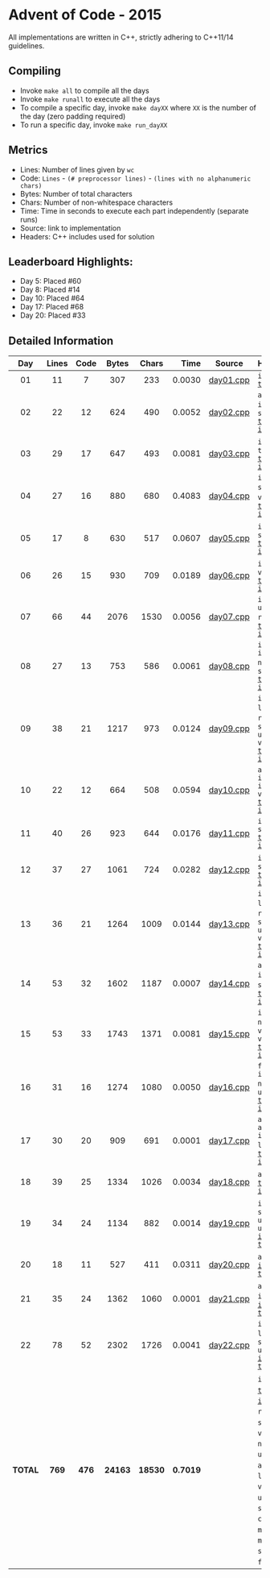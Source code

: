# Advent of Code - 2015

All implementations are written in C++, strictly adhering to C++11/14 guidelines.

## Compiling

* Invoke `make all` to compile all the days
* Invoke `make runall` to execute all the days
* To compile a specific day, invoke `make dayXX` where `XX` is the number of the day (zero padding required)
* To run a specific day, invoke `make run_dayXX`

## Metrics

* Lines: Number of lines given by `wc`
* Code: `Lines` - `(# preprocessor lines)` - `(lines with no alphanumeric chars)`
* Bytes: Number of total characters
* Chars: Number of non-whitespace characters
* Time: Time in seconds to execute each part independently (separate runs)
* Source: link to implementation
* Headers: C++ includes used for solution

## Leaderboard Highlights:

* Day 5: Placed #60
* Day 8: Placed #14
* Day 10: Placed #64
* Day 17: Placed #68
* Day 20: Placed #33

## Detailed Information

 Day | Lines | Code | Bytes | Chars | Time | Source | Headers
:---:|:-----:|:----:|:-----:|:-----:| ----:|:------:|:-------
01|11|7|307|233|0.0030|[day01.cpp](https://github.com/willkill07/adventofcode/blob/master/src/day01/day01.cpp)|`iostream` [`timer.hpp`](https://github.com/willkill07/adventofcode/blob/master/util/include/timer.hpp)
02|22|12|624|490|0.0052|[day02.cpp](https://github.com/willkill07/adventofcode/blob/master/src/day02/day02.cpp)|`algorithm` `iostream` `regex` `string` [`timer.hpp`](https://github.com/willkill07/adventofcode/blob/master/util/include/timer.hpp) [`io.hpp`](https://github.com/willkill07/adventofcode/blob/master/util/include/io.hpp)
03|29|17|647|493|0.0081|[day03.cpp](https://github.com/willkill07/adventofcode/blob/master/src/day03/day03.cpp)|`iostream` `map` `tuple` [`timer.hpp`](https://github.com/willkill07/adventofcode/blob/master/util/include/timer.hpp) [`io.hpp`](https://github.com/willkill07/adventofcode/blob/master/util/include/io.hpp)
04|27|16|880|680|0.4083|[day04.cpp](https://github.com/willkill07/adventofcode/blob/master/src/day04/day04.cpp)|`iostream` `string` `thread` `vector` `md5.hpp` [`timer.hpp`](https://github.com/willkill07/adventofcode/blob/master/util/include/timer.hpp) [`io.hpp`](https://github.com/willkill07/adventofcode/blob/master/util/include/io.hpp)
05|17|8|630|517|0.0607|[day05.cpp](https://github.com/willkill07/adventofcode/blob/master/src/day05/day05.cpp)|`iostream` `regex` `string` [`timer.hpp`](https://github.com/willkill07/adventofcode/blob/master/util/include/timer.hpp) [`io.hpp`](https://github.com/willkill07/adventofcode/blob/master/util/include/io.hpp)
06|26|15|930|709|0.0189|[day06.cpp](https://github.com/willkill07/adventofcode/blob/master/src/day06/day06.cpp)|`iostream` `regex` `valarray` [`timer.hpp`](https://github.com/willkill07/adventofcode/blob/master/util/include/timer.hpp) [`io.hpp`](https://github.com/willkill07/adventofcode/blob/master/util/include/io.hpp)
07|66|44|2076|1530|0.0056|[day07.cpp](https://github.com/willkill07/adventofcode/blob/master/src/day07/day07.cpp)|`iostream` `unordered_map` `regex` `string` [`timer.hpp`](https://github.com/willkill07/adventofcode/blob/master/util/include/timer.hpp) [`io.hpp`](https://github.com/willkill07/adventofcode/blob/master/util/include/io.hpp)
08|27|13|753|586|0.0061|[day08.cpp](https://github.com/willkill07/adventofcode/blob/master/src/day08/day08.cpp)|`iostream` `iterator` `numeric` `regex` `string` [`timer.hpp`](https://github.com/willkill07/adventofcode/blob/master/util/include/timer.hpp) [`io.hpp`](https://github.com/willkill07/adventofcode/blob/master/util/include/io.hpp)
09|38|21|1217|973|0.0124|[day09.cpp](https://github.com/willkill07/adventofcode/blob/master/src/day09/day09.cpp)|`iostream` `limits` `numeric` `regex` `set` `string` `unordered_map` `vector` [`timer.hpp`](https://github.com/willkill07/adventofcode/blob/master/util/include/timer.hpp) [`io.hpp`](https://github.com/willkill07/adventofcode/blob/master/util/include/io.hpp)
10|22|12|664|508|0.0594|[day10.cpp](https://github.com/willkill07/adventofcode/blob/master/src/day10/day10.cpp)|`algorithm` `iostream` `iterator` `vector` [`timer.hpp`](https://github.com/willkill07/adventofcode/blob/master/util/include/timer.hpp) [`io.hpp`](https://github.com/willkill07/adventofcode/blob/master/util/include/io.hpp)
11|40|26|923|644|0.0176|[day11.cpp](https://github.com/willkill07/adventofcode/blob/master/src/day11/day11.cpp)|`iostream` `string` [`timer.hpp`](https://github.com/willkill07/adventofcode/blob/master/util/include/timer.hpp) [`io.hpp`](https://github.com/willkill07/adventofcode/blob/master/util/include/io.hpp)
12|37|27|1061|724|0.0282|[day12.cpp](https://github.com/willkill07/adventofcode/blob/master/src/day12/day12.cpp)|`iostream` `stack` `string` [`timer.hpp`](https://github.com/willkill07/adventofcode/blob/master/util/include/timer.hpp) [`io.hpp`](https://github.com/willkill07/adventofcode/blob/master/util/include/io.hpp)
13|36|21|1264|1009|0.0144|[day13.cpp](https://github.com/willkill07/adventofcode/blob/master/src/day13/day13.cpp)|`iostream` `limits` `numeric` `regex` `set` `string` `unordered_map` `vector` [`timer.hpp`](https://github.com/willkill07/adventofcode/blob/master/util/include/timer.hpp) [`io.hpp`](https://github.com/willkill07/adventofcode/blob/master/util/include/io.hpp)
14|53|32|1602|1187|0.0007|[day14.cpp](https://github.com/willkill07/adventofcode/blob/master/src/day14/day14.cpp)|`algorithm` `iostream` `regex` `string` `vector` [`timer.hpp`](https://github.com/willkill07/adventofcode/blob/master/util/include/timer.hpp) [`io.hpp`](https://github.com/willkill07/adventofcode/blob/master/util/include/io.hpp)
15|53|33|1743|1371|0.0081|[day15.cpp](https://github.com/willkill07/adventofcode/blob/master/src/day15/day15.cpp)|`iostream` `numeric` `regex` `valarray` `vector` [`timer.hpp`](https://github.com/willkill07/adventofcode/blob/master/util/include/timer.hpp) [`io.hpp`](https://github.com/willkill07/adventofcode/blob/master/util/include/io.hpp)
16|31|16|1274|1080|0.0050|[day16.cpp](https://github.com/willkill07/adventofcode/blob/master/src/day16/day16.cpp)|`functional` `iostream` `numeric` `regex` `unordered_map` [`timer.hpp`](https://github.com/willkill07/adventofcode/blob/master/util/include/timer.hpp) [`io.hpp`](https://github.com/willkill07/adventofcode/blob/master/util/include/io.hpp)
17|30|20|909|691|0.0001|[day17.cpp](https://github.com/willkill07/adventofcode/blob/master/src/day17/day17.cpp)|`array` `algorithm` `iostream` `limits` `vector` [`timer.hpp`](https://github.com/willkill07/adventofcode/blob/master/util/include/timer.hpp) [`io.hpp`](https://github.com/willkill07/adventofcode/blob/master/util/include/io.hpp)
18|39|25|1334|1026|0.0034|[day18.cpp](https://github.com/willkill07/adventofcode/blob/master/src/day18/day18.cpp)|`array` `iostream` [`timer.hpp`](https://github.com/willkill07/adventofcode/blob/master/util/include/timer.hpp) [`io.hpp`](https://github.com/willkill07/adventofcode/blob/master/util/include/io.hpp)
19|34|24|1134|882|0.0014|[day19.cpp](https://github.com/willkill07/adventofcode/blob/master/src/day19/day19.cpp)|`iostream` `regex` `string` `unordered_map` `unordered_set` [`io.hpp`](https://github.com/willkill07/adventofcode/blob/master/util/include/io.hpp) [`timer.hpp`](https://github.com/willkill07/adventofcode/blob/master/util/include/timer.hpp)
20|18|11|527|411|0.0311|[day20.cpp](https://github.com/willkill07/adventofcode/blob/master/src/day20/day20.cpp)|`array` `iostream` [`io.hpp`](https://github.com/willkill07/adventofcode/blob/master/util/include/io.hpp) [`timer.hpp`](https://github.com/willkill07/adventofcode/blob/master/util/include/timer.hpp)
21|35|24|1362|1060|0.0001|[day21.cpp](https://github.com/willkill07/adventofcode/blob/master/src/day21/day21.cpp)|`array` `cmath` `iostream` `regex` [`io.hpp`](https://github.com/willkill07/adventofcode/blob/master/util/include/io.hpp) [`timer.hpp`](https://github.com/willkill07/adventofcode/blob/master/util/include/timer.hpp)
22|78|52|2302|1726|0.0041|[day22.cpp](https://github.com/willkill07/adventofcode/blob/master/src/day22/day22.cpp)|`iostream` `limits` `regex` `string` `unordered_set` [`io.hpp`](https://github.com/willkill07/adventofcode/blob/master/util/include/io.hpp) [`timer.hpp`](https://github.com/willkill07/adventofcode/blob/master/util/include/timer.hpp)
**TOTAL**|**769**|**476**|**24163**|**18530**|**0.7019**| | `iostream`&nbsp;<sup>**`22`**</sup> [`timer.hpp`](https://github.com/willkill07/adventofcode/blob/master/util/include/timer.hpp)&nbsp;<sup>**`22`**</sup> [`io.hpp`](https://github.com/willkill07/adventofcode/blob/master/util/include/io.hpp)&nbsp;<sup>**`21`**</sup> `regex`&nbsp;<sup>**`13`**</sup> `string`&nbsp;<sup>**`12`**</sup> `vector`&nbsp;<sup>**`7`**</sup> `numeric`&nbsp;<sup>**`5`**</sup> `unordered_map`&nbsp;<sup>**`5`**</sup> `algorithm`&nbsp;<sup>**`4`**</sup> `limits`&nbsp;<sup>**`4`**</sup> `array`&nbsp;<sup>**`4`**</sup> `valarray`&nbsp;<sup>**`2`**</sup> `unordered_set`&nbsp;<sup>**`2`**</sup> `set`&nbsp;<sup>**`2`**</sup> `iterator`&nbsp;<sup>**`2`**</sup> `cmath`&nbsp;<sup>**`1`**</sup> `tuple`&nbsp;<sup>**`1`**</sup> `map`&nbsp;<sup>**`1`**</sup> `thread`&nbsp;<sup>**`1`**</sup> `md5.hpp`&nbsp;<sup>**`1`**</sup> `stack`&nbsp;<sup>**`1`**</sup> `functional`&nbsp;<sup>**`1`**</sup>
